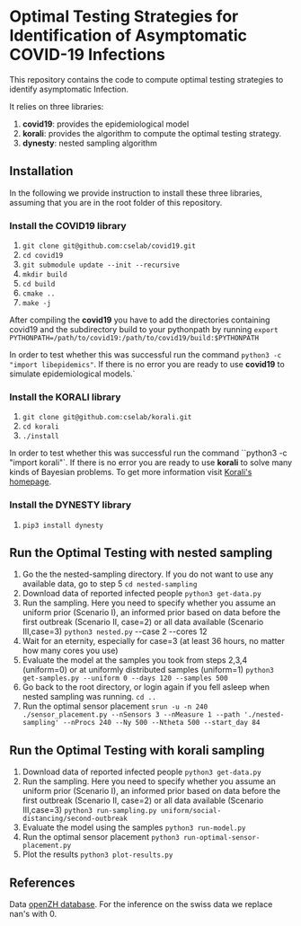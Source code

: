 # Optimal Testing Strategies for Identification of Asymptomatic COVID-19 Infections

This repository contains the code to compute optimal testing strategies to identify asymptomatic Infection.

It relies on three libraries:

1. **covid19**: provides the epidemiological model
2. **korali**:  provides the algorithm to compute the optimal testing strategy.
3. **dynesty**: nested sampling algorithm

## Installation

In the following we provide instruction to install these three libraries, assuming that you are in the root folder of this repository.

### Install the COVID19 library

1. `git clone git@github.com:cselab/covid19.git`
2. `cd covid19`
3. `git submodule update --init --recursive`
4. `mkdir build`
5. `cd build`
6. `cmake ..`
7. `make -j`

After compiling the **covid19** you have to add the directories containing covid19 and the subdirectory build to your pythonpath by running `export PYTHONPATH=/path/to/covid19:/path/to/covid19/build:$PYTHONPATH`

In order to test whether this was successful run the command `python3 -c "import libepidemics"`. If there is no error you are ready to use **covid19** to simulate epidemiological models.`

### Install the KORALI library

1. `git clone git@github.com:cselab/korali.git`
2. `cd korali`
3. `./install`

In order to test whether this was successful run the command ``python3 -c "import korali"`. If there is no error you are ready to use **korali** to solve many kinds of Bayesian problems. To get more information visit [Korali's homepage](https://www.cse-lab.ethz.ch/korali/).

### Install the DYNESTY library

1. `pip3 install dynesty`


## Run the Optimal Testing with nested sampling
1. Go the the nested-sampling directory. If you do not want to use any available data, go to step 5
   `cd nested-sampling`
2. Download data of reported infected people
   `python3 get-data.py`
3. Run the sampling. Here you need to specify whether you assume an uniform prior (Scenario I), an informed prior based on data before the first outbreak (Scenario II, case=2) or all data available (Scenario III,case=3)
   `python3 nested.py` --case 2 --cores 12
4. Wait for an eternity, especially for case=3 (at least 36 hours, no matter how many cores you use)
5. Evaluate the model at the samples you took from steps 2,3,4 (uniform=0) or at uniformly distributed samples (uniform=1)
   `python3 get-samples.py --uniform 0 --days 120 --samples 500`
6. Go back to the root directory, or login again if you fell asleep when nested sampling was running.
   `cd ..`
7. Run the optimal sensor placement
   `srun -u -n 240 ./sensor_placement.py --nSensors 3 --nMeasure 1 --path './nested-sampling' --nProcs 240 --Ny 500 --Ntheta 500 --start_day 84`


## Run the Optimal Testing with korali sampling
1. Download data of reported infected people
   `python3 get-data.py`
2. Run the sampling. Here you need to specify whether you assume an uniform prior (Scenario I), an informed prior based on data before the first outbreak (Scenario II, case=2) or all data available (Scenario III,case=3)
   `python3 run-sampling.py uniform/social-distancing/second-outbreak`
3. Evaluate the model using the samples
   `python3 run-model.py`
4. Run the optimal sensor placement
   `python3 run-optimal-sensor-placement.py`
5. Plot the results 
  `python3 plot-results.py`

## References

Data [openZH database](https://raw.githubusercontent.com/daenuprobst/covid19-cases-switzerland/master/covid19_cases_switzerland_openzh.csv). For the inference on the swiss data we replace nan's with 0.
